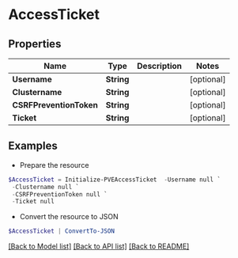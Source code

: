# AccessTicket
## Properties

Name | Type | Description | Notes
------------ | ------------- | ------------- | -------------
**Username** | **String** |  | [optional] 
**Clustername** | **String** |  | [optional] 
**CSRFPreventionToken** | **String** |  | [optional] 
**Ticket** | **String** |  | [optional] 

## Examples

- Prepare the resource
```powershell
$AccessTicket = Initialize-PVEAccessTicket  -Username null `
 -Clustername null `
 -CSRFPreventionToken null `
 -Ticket null
```

- Convert the resource to JSON
```powershell
$AccessTicket | ConvertTo-JSON
```

[[Back to Model list]](../README.md#documentation-for-models) [[Back to API list]](../README.md#documentation-for-api-endpoints) [[Back to README]](../README.md)

